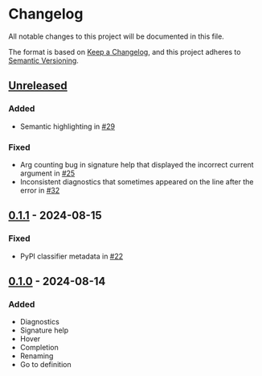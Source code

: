 # Changelog

All notable changes to this project will be documented in this file.

The format is based on [Keep a Changelog](https://keepachangelog.com/en/1.1.0/),
and this project adheres to [Semantic Versioning](https://semver.org/spec/v2.0.0.html).

## [Unreleased]

### Added

- Semantic highlighting in [#29](https://github.com/aazuspan/spinasm-lsp/pull/29)

### Fixed

- Arg counting bug in signature help that displayed the incorrect current argument in [#25](https://github.com/aazuspan/spinasm-lsp/pull/25)
- Inconsistent diagnostics that sometimes appeared on the line after the error in [#32](https://github.com/aazuspan/spinasm-lsp/pull/32)

## [0.1.1] - 2024-08-15

### Fixed

- PyPI classifier metadata in [#22](https://github.com/aazuspan/spinasm-lsp/pull/22)

## [0.1.0] - 2024-08-14

### Added

- Diagnostics
- Signature help
- Hover
- Completion
- Renaming
- Go to definition

[unreleased]: https://github.com/aazuspan/spinasm-lsp/compare/0.1.1...HEAD
[0.1.1]: https://github.com/aazuspan/spinasm-lsp/compare/0.1.0...0.1.1
[0.1.0]: https://github.com/aazuspan/spinasm-lsp/releases/tag/0.1.0